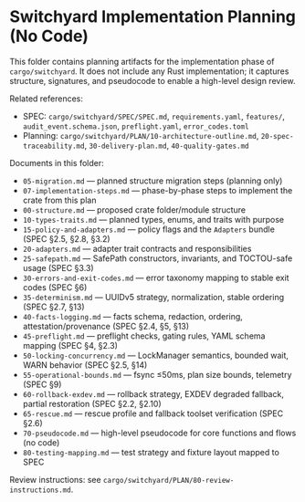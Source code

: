# Switchyard Implementation Planning (No Code)

This folder contains planning artifacts for the implementation phase of `cargo/switchyard`. It does not include any Rust implementation; it captures structure, signatures, and pseudocode to enable a high-level design review.

Related references:

- SPEC: `cargo/switchyard/SPEC/SPEC.md`, `requirements.yaml`, `features/`, `audit_event.schema.json`, `preflight.yaml`, `error_codes.toml`
- Planning: `cargo/switchyard/PLAN/10-architecture-outline.md`, `20-spec-traceability.md`, `30-delivery-plan.md`, `40-quality-gates.md`

Documents in this folder:

- `05-migration.md` — planned structure migration steps (planning only)
- `07-implementation-steps.md` — phase-by-phase steps to implement the crate from this plan
- `00-structure.md` — proposed crate folder/module structure
- `10-types-traits.md` — planned types, enums, and traits with purpose
- `15-policy-and-adapters.md` — policy flags and the `Adapters` bundle (SPEC §2.5, §2.8, §3.2)
- `20-adapters.md` — adapter trait contracts and responsibilities
- `25-safepath.md` — SafePath constructors, invariants, and TOCTOU-safe usage (SPEC §3.3)
- `30-errors-and-exit-codes.md` — error taxonomy mapping to stable exit codes (SPEC §6)
- `35-determinism.md` — UUIDv5 strategy, normalization, stable ordering (SPEC §2.7, §13)
- `40-facts-logging.md` — facts schema, redaction, ordering, attestation/provenance (SPEC §2.4, §5, §13)
- `45-preflight.md` — preflight checks, gating rules, YAML schema mapping (SPEC §4, §2.3)
- `50-locking-concurrency.md` — LockManager semantics, bounded wait, WARN behavior (SPEC §2.5, §14)
- `55-operational-bounds.md` — fsync ≤50ms, plan size bounds, telemetry (SPEC §9)
- `60-rollback-exdev.md` — rollback strategy, EXDEV degraded fallback, partial restoration (SPEC §2.2, §2.10)
- `65-rescue.md` — rescue profile and fallback toolset verification (SPEC §2.6)
- `70-pseudocode.md` — high-level pseudocode for core functions and flows (no code)
- `80-testing-mapping.md` — test strategy and fixture layout mapped to SPEC

Review instructions: see `cargo/switchyard/PLAN/80-review-instructions.md`.
